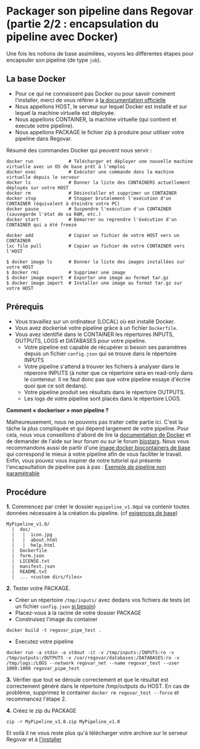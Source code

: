 # Packager son pipeline dans Regovar (partie 2/2 : encapsulation du pipeline avec Docker)

Une fois les notions de base assimilées, voyons les différentes étapes pour encapsuler son pipeline (de type `job`).


## La base Docker

- Pour ce qui ne connaissent pas Docker ou pour savoir comment l'installer, merci de vous référer à [la documentation officielle](https://docs.docker.com/get-started/)
- Nous appellons HOST, le serveur sur lequel Docker est installé et sur lequel la machine virtuelle est déployée.
- Nous appellons CONTAINER, la machine virtuelle (qui contient et execute votre pipeline).
- Nous appellons PACKAGE le fichier zip à produire pour utiliser votre pipeline dans Regovar.

Résumé des commandes Docker qui peuvent nous servir :

```
docker run             # Télécharger et déployer une nouvelle machine virtuelle avec un OS de base prêt à l'emploi
docker exec            # Exécuter une commande dans la machine virtuelle depuis le serveur
docker ls              # Donner la liste des CONTAINERS actuellement déployés sur votre HOST
docker rm              # Désinstaller et supprimer un CONTAINER
docker stop            # Stopper brutalement l'exécution d'un CONTAINER (équivalent à éteindre votre PC)
docker pause           # Suspendre l'exécution d'un CONTAINER (sauvegarde l'état de sa RAM, etc.)
docker start           # Démarrer ou reprendre l'éxécution d'un CONTAINER qui a été freezé

docker add             # Copier un fichier de votre HOST vers un CONTAINER
lxc file pull          # Copier un fichier de votre CONTAINER vers l'HOST

$ docker image ls      # Donner la liste des images installées sur votre HOST
$ docker rmi           # Supprimer une image
$ docker image export  # Exporter une image au format tar.gz
$ docker image import  # Installer une image au format tar.gz sur votre HOST

```


## Prérequis
- Vous travaillez sur un ordinateur (LOCAL) où est installé Docker.
- Vous avez dockerisé votre pipeline grâce à un fichier `Dockerfile`.
- Vous avez identifié dans le CONTAINER les répertoires INPUTS, OUTPUTS, LOGS et DATABASES pour votre pipeline.
  - Votre pipeline est capable de récupérer si besoin ses paramètres depuis un fichier `config.json` qui se trouve dans le répertoire INPUTS
  - Votre pipeline s'attend à trouver les fichiers à analyser dans le réperoire INPUTS (à noter que ce répertoire sera en read-only dans le conteneur. Il ne faut donc pas que votre pipeline essaye d'écrire quoi que ce soit dedans).
  - Votre pipeline produit ses résultats dans le répertoire OUTPUTS.
  - Les logs de votre pipeline sont placés dans le répertoire LOGS.

**Comment « dockeriser » mon pipeline ?**

Malheureusement, nous ne pouvons pas traiter cette partie ici. C'est la tâche la plus compliquée et qui dépend largement de votre pipeline. Pour cela, nous vous conseillons d'abord de lire la [documentation de Docker](https://docs.docker.com/engine/reference/builder/) et de demander de l'aide sur leur forum ou sur le forum [biostars](https://www.biostars.org/). Nous vous recommandons aussi de partir d'une [image docker biocontainers de base](https://hub.docker.com/u/biocontainers/) qui correspond le mieux à votre pipeline afin de vous faciliter le travail. Enfin, vous pouvez vous inspirer de notre tutoriel qui présente l'encapsultation de pipeline pas à pas : [Exemple de pipeline non paramétrable](tuto_004.md)

## Procédure

**1.** Commencez par créer le dossier `mypipeline_v1.0`qui va contenir toutes données nécessaire à la création du pipeline. (cf [exigences de base](tuto_002.md#exigences-et-options))
```
MyPipeline_v1.0/
  |  doc/
  |   |  icon.jpg
  |   |  about.html
  |   |  help.html
  |  Dockerfile
  |  form.json
  |  LICENSE.txt
  |  manifest.json
  |  README.txt
  |  ... <custom dirs/files>
```

**2.** Tester votre PACKAGE. 
   - Créer un répertoire `/tmp/inputs/` avec dedans vos fichiers de tests (et un fichier `config.json` [si besoin](tuto_002.md#inputsconfigjson))
   - Placez-vous à la racine de votre dossier PACKAGE
   - Construisez l'image du container
    
```
docker build -t regovar_pipe_test .
```
   - Executez votre pipeline
```
docker run -a stdin -a stdout -it -v /tmp/inputs:/INPUTS:ro -v /tmp/outputs:/OUTPUTS -v /var/regovar/databases:/DATABASES:ro -v /tmp/logs:/LOGS --network regovar_net --name regovar_test --user 1000:1000 regovar_pipe_test
```

**3.** Vérifier que tout se déroule correctement et que le résultat est correctement généré dans le répertoire /tmp/outputs du HOST. En cas de problème, supprimez le container `docker rm regovar_test --force` et recommancez l'étape 2.

**4.** Créez le zip du PACKAGE
```
zip -r MyPipeline_v1.0.zip MyPipeline_v1.0
```

Et voilà il ne vous reste plus qu'à télécharger votre archive sur le serveur Regovar et à [l'installer](tuto_001.md)


 
